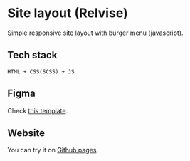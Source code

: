 # Site layout (Relvise)

Simple responsive site layout with burger menu (javascript).

## Tech stack

```
HTML + CSS(SCSS) + JS
```

## Figma

Check [this template](https://www.figma.com/community/file/1120785290986619192).

## Website

You can try it on [Github pages](https://yoursaniki.github.io/Portfolio-Frontend-Project-Relvise/).